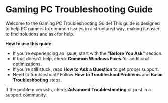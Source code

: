 # Gaming PC Troubleshooting Guide
Welcome to the Gaming PC Troubleshooting Guide! This guide is designed to help PC gamers fix common issues in a structured way, making it easier to find solutions and ask for help.

**How to use this guide:**
- If you're experiencing an issue, start with the **"Before You Ask"** section.
- If that doesn't help, check **Common Windows Fixes** for additional optimizations.
- If you're still stuck, read **How to Ask a Question** to get proper support.
- Need to troubleshoot? Follow **How to Troubleshoot Problems** and **Basic Troubleshooting** steps.

If the problem persists, check **Advanced Troubleshooting** or post in a support community.
